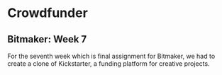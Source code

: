 #  Crowdfunder
## Bitmaker: Week 7

For the seventh week which is final assignment for Bitmaker, we had to create a clone of Kickstarter, a funding platform for creative projects.
